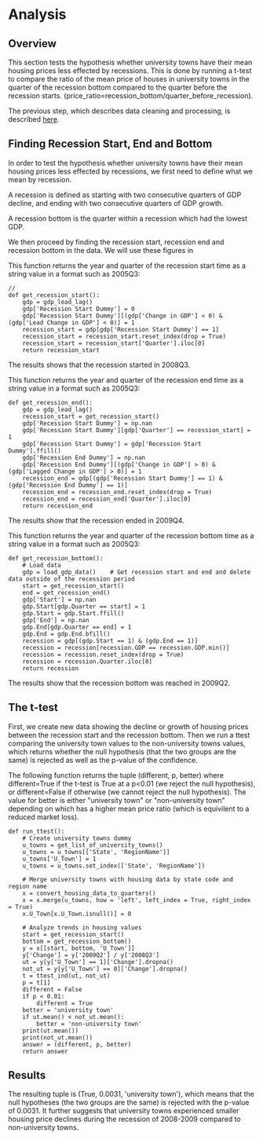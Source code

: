 # Analysis

## Overview 
This section tests the hypothesis whether university towns have their mean housing prices less effected by recessions. This is done by running a t-test to compare the ratio of the mean price of houses in university towns in the quarter of the recession bottom compared to the quarter before the recession starts. (price_ratio=recession_bottom/quarter_before_recession).

The previous step, which describes data cleaning and processing, is described [here](https://eagronin.github.io/university-towns-prepare/).

## Finding Recession Start, End and Bottom

In order to test the hypothesis whether university towns have their mean housing prices less effected by recessions, we first need to define what we mean by recession. 

A recession is defined as starting with two consecutive quarters of GDP decline, and ending with two consecutive quarters of GDP growth.  

A recession bottom is the quarter within a recession which had the lowest GDP.

We then proceed by finding the recession start, recession end and recession bottom in the data.  We will use these figures in 


This function returns the year and quarter of the recession start time as a string value in a format such as 2005Q3:

```
// 
def get_recession_start():
    gdp = gdp_lead_lag()
    gdp['Recession Start Dummy'] = 0
    gdp['Recession Start Dummy'][(gdp['Change in GDP'] < 0) & (gdp['Lead Change in GDP'] < 0)] = 1
    recession_start = gdp[gdp['Recession Start Dummy'] == 1]
    recession_start = recession_start.reset_index(drop = True)
    recession_start = recession_start['Quarter'].iloc[0]
    return recession_start
```

The results shows that the recession started in 2008Q3.

This function returns the year and quarter of the recession end time as a string value in a format such as 2005Q3:

```
def get_recession_end():
    gdp = gdp_lead_lag()
    recession_start = get_recession_start()    
    gdp['Recession Start Dummy'] = np.nan
    gdp['Recession Start Dummy'][gdp['Quarter'] == recession_start] = 1
    gdp['Recession Start Dummy'] = gdp['Recession Start Dummy'].ffill()
    gdp['Recession End Dummy'] = np.nan
    gdp['Recession End Dummy'][(gdp['Change in GDP'] > 0) & (gdp['Lagged Change in GDP'] > 0)] = 1
    recession_end = gdp[(gdp['Recession Start Dummy'] == 1) & (gdp['Recession End Dummy'] == 1)]
    recession_end = recession_end.reset_index(drop = True)
    recession_end = recession_end['Quarter'].iloc[0]
    return recession_end
```

The results show that the recession ended in 2009Q4.

This function returns the year and quarter of the recession bottom time as a string value in a format such as 2005Q3:

```
def get_recession_bottom():
    # Load data
    gdp = load_gdp_data()    # Get recession start and end and delete data outside of the recession period
    start = get_recession_start()
    end = get_recession_end()
    gdp['Start'] = np.nan
    gdp.Start[gdp.Quarter == start] = 1
    gdp.Start = gdp.Start.ffill()
    gdp['End'] = np.nan
    gdp.End[gdp.Quarter == end] = 1
    gdp.End = gdp.End.bfill()
    recession = gdp[(gdp.Start == 1) & (gdp.End == 1)]
    recession = recession[recession.GDP == recession.GDP.min()]
    recession = recession.reset_index(drop = True)
    recession = recession.Quarter.iloc[0]
    return recession
```

The results show that the recession bottom was reached in 2009Q2.

## The t-test

First, we create new data showing the decline or growth of housing prices between the recession start and 
the recession bottom. Then we run a ttest comparing the university town values to the non-university towns values, 
which returns whether the null hypothesis (that the two groups are the same) is rejected as well as 
the p-value of the confidence. 

The following function returns the tuple (different, p, better) where different=True if the t-test is True at a p<0.01 
(we reject the null hypothesis), or different=False if otherwise (we cannot reject the null hypothesis). 
The value for better is either "university town" or "non-university town" depending on which has 
a higher mean price ratio (which is equivilent to a reduced market loss).

```
def run_ttest():    
    # Create university towns dummy
    u_towns = get_list_of_university_towns()
    u_towns = u_towns[['State', 'RegionName']]
    u_towns['U_Town'] = 1
    u_towns = u_towns.set_index(['State', 'RegionName'])
    
    # Merge university towns with housing data by state code and region name
    x = convert_housing_data_to_quarters()
    x = x.merge(u_towns, how = 'left', left_index = True, right_index = True)
    x.U_Town[x.U_Town.isnull()] = 0
    
    # Analyze trends in housing values
    start = get_recession_start()
    bottom = get_recession_bottom()
    y = x[[start, bottom, 'U_Town']]
    y['Change'] = y['2009Q2'] / y['2008Q3']
    ut = y[y['U_Town'] == 1]['Change'].dropna()
    not_ut = y[y['U_Town'] == 0]['Change'].dropna()
    t = ttest_ind(ut, not_ut)
    p = t[1]
    different = False
    if p < 0.01:
        different = True
    better = 'university town'
    if ut.mean() < not_ut.mean():
        better = 'non-university town'
    print(ut.mean())
    print(not_ut.mean())
    answer = (different, p, better)
    return answer
```

## Results

The resulting tuple is (True, 0.0031, 'university town'), which means that the null hypotheses (the two groups are the same) is rejected with the p-value of 0.0031.  It further suggests that university towns experienced smaller housing price declines during the recession of 2008-2009 compared to non-university towns.
